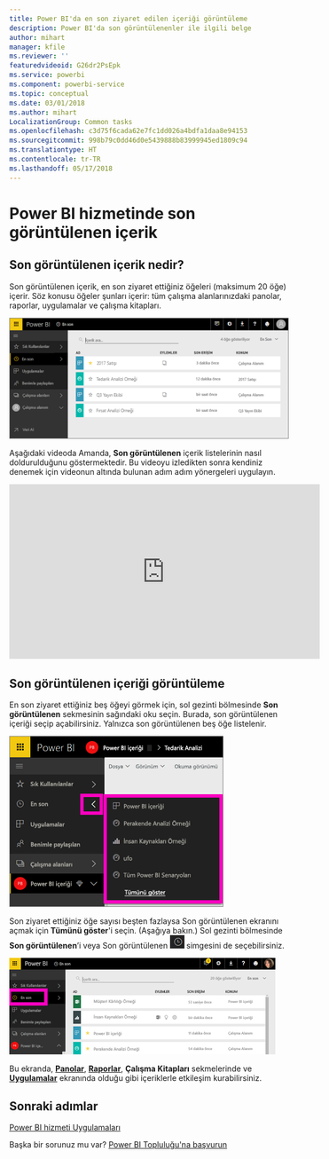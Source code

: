 ```yaml
---
title: Power BI'da en son ziyaret edilen içeriği görüntüleme
description: Power BI'da son görüntülenenler ile ilgili belge
author: mihart
manager: kfile
ms.reviewer: ''
featuredvideoid: G26dr2PsEpk
ms.service: powerbi
ms.component: powerbi-service
ms.topic: conceptual
ms.date: 03/01/2018
ms.author: mihart
LocalizationGroup: Common tasks
ms.openlocfilehash: c3d75f6cada62e7fc1dd026a4bdfa1daa8e94153
ms.sourcegitcommit: 998b79c0dd46d0e5439888b83999945ed1809c94
ms.translationtype: HT
ms.contentlocale: tr-TR
ms.lasthandoff: 05/17/2018
---
```

# <a name="recent-content-in-power-bi-service"></a>Power BI hizmetinde **son görüntülenen** içerik


## <a name="what-is-recent-content"></a>Son görüntülenen içerik nedir?
Son görüntülenen içerik, en son ziyaret ettiğiniz öğeleri (maksimum 20 öğe) içerir.  Söz konusu öğeler şunları içerir: tüm çalışma alanlarınızdaki panolar, raporlar, uygulamalar ve çalışma kitapları.

![Son görüntülenen içerik penceresi](media/service-recent/power-bi-recent-screen.png)

Aşağıdaki videoda Amanda, **Son görüntülenen** içerik listelerinin nasıl doldurulduğunu göstermektedir. Bu videoyu izledikten sonra kendiniz denemek için videonun altında bulunan adım adım yönergeleri uygulayın.

<iframe width="560" height="315" src="https://www.youtube.com/embed/G26dr2PsEpk" frameborder="0" allowfullscreen></iframe>

## <a name="display-recent-content"></a>Son görüntülenen içeriği görüntüleme
En son ziyaret ettiğiniz beş öğeyi görmek için, sol gezinti bölmesinde **Son görüntülenen** sekmesinin sağındaki oku seçin.  Burada, son görüntülenen içeriği seçip açabilirsiniz. Yalnızca son görüntülenen beş öğe listelenir.

![Son görüntülenen içerik açılır öğesi](media/service-recent/power-bi-recent-flyout-new.png)

Son ziyaret ettiğiniz öğe sayısı beşten fazlaysa Son görüntülenen ekranını açmak için **Tümünü göster**'i seçin. (Aşağıya bakın.) Sol gezinti bölmesinde **Son görüntülenen**’i veya Son görüntülenen ![Son görüntülenen simgesi](media/service-recent/power-bi-recent-icon.png) simgesini de seçebilirsiniz.

![son görüntülenen içeriğin tümünü görüntüleme](media/service-recent/power-bi-recent-list.png)

Bu ekranda, [**Panolar**](service-dashboards.md), [**Raporlar**](service-reports.md), **Çalışma Kitapları** sekmelerinde ve [**Uygulamalar**](service-install-use-apps.md) ekranında olduğu gibi içeriklerle etkileşim kurabilirsiniz.

## <a name="next-steps"></a>Sonraki adımlar
[Power BI hizmeti Uygulamaları](service-install-use-apps.md)

Başka bir sorunuz mu var? [Power BI Topluluğu'na başvurun](http://community.powerbi.com/)

